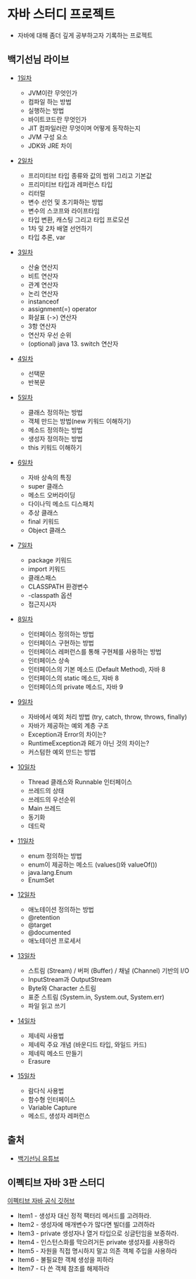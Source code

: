 # 자바 스터디 프로젝트

* 자바에 대해 좀더 깊게 공부하고자 기록하는 프로젝트

## 백기선님 라이브
* [1일차](https://github.com/jeonghyeonkwon/java-study/blob/main/src/main/java/com/jeonghyeon/javastudy/whiteship/liveStudy1/README.md)
  * JVM이란 무엇인가
  * 컴파일 하는 방법
  * 실행하는 방법
  * 바이트코드란 무엇인가
  * JIT 컴파일러란 무엇이며 어떻게 동작하는지
  * JVM 구성 요소
  * JDK와 JRE 차이
* [2일차](https://github.com/jeonghyeonkwon/java-study/blob/main/src/main/java/com/jeonghyeon/javastudy/whiteship/liveStudy2/README.md)
  * 프리미티브 타입 종류와 값의 범위 그리고 기본값
  * 프리미티브 타입과 레퍼런스 타입
  * 리터럴
  * 변수 선언 및 초기화하는 방법
  * 변수의 스코프와 라이프타임
  * 타입 변환, 캐스팅 그리고 타입 프로모션
  * 1차 및 2차 배열 선언하기
  * 타입 추론, var

* [3일차](https://github.com/jeonghyeonkwon/java-study/blob/main/src/main/java/com/jeonghyeon/javastudy/whiteship/liveStudy3/README.md)
  * 산술 연산지
  * 비트 연산자
  * 관계 연산자
  * 논리 연산자
  * instanceof
  * assignment(=) operator
  * 화살표 (->) 연산자
  * 3항 연산자
  * 연산자 우선 순위
  * (optional) java 13. switch 연산자

* [4일차](https://github.com/jeonghyeonkwon/java-study/blob/main/src/main/java/com/jeonghyeon/javastudy/whiteship/liveStudy4/README.md)
  * 선택문
  * 반복문
* [5일차](https://github.com/jeonghyeonkwon/java-study/blob/main/src/main/java/com/jeonghyeon/javastudy/whiteship/liveStudy5/README.md)
  * 클래스 정의하는 방법
  * 객체 만드는 방법(new 키워드 이해하기)
  * 메소드 정의하는 방법
  * 생성자 정의하는 방법
  * this 키워드 이해하기

* [6일차](https://github.com/jeonghyeonkwon/java-study/blob/main/src/main/java/com/jeonghyeon/javastudy/whiteship/liveStudy6/README.md)
  * 자바 상속의 특징
  * super 클래스
  * 메소드 오버라이딩
  * 다이나믹 메소드 디스패치
  * 추상 클래스
  * final 키워드
  * Object 클래스
* [7일차](https://github.com/jeonghyeonkwon/java-study/blob/main/src/main/java/com/jeonghyeon/javastudy/whiteship/liveStudy7/README.md)
  * package 키워드
  * import 키워드
  * 클래스패스
  * CLASSPATH 환경변수
  * -classpath 옵션
  * 접근지시자

* [8일차](https://github.com/jeonghyeonkwon/java-study/blob/main/src/main/java/com/jeonghyeon/javastudy/whiteship/liveStudy8/README.md)
  * 인터페이스 정의하는 방법
  * 인터페이스 구현하는 방법
  * 인터페이스 레퍼런스를 통해 구현체를 사용하는 방법
  * 인터페이스 상속
  * 인터페이스의 기본 메소드 (Default Method), 자바 8
  * 인터페이스의 static 메소드, 자바 8
  * 인터페이스의 private 메소드, 자바 9
* [9일차](https://github.com/jeonghyeonkwon/java-study/blob/main/src/main/java/com/jeonghyeon/javastudy/whiteship/liveStudy9/README.md)
  * 자바에서 예외 처리 방법 (try, catch, throw, throws, finally)
  * 자바가 제공하는 예외 계층 구조
  * Exception과 Error의 차이는?
  * RuntimeException과 RE가 아닌 것의 차이는?
  * 커스텀한 예외 만드는 방법
* [10일차](https://github.com/jeonghyeonkwon/java-study/blob/main/src/main/java/com/jeonghyeon/javastudy/whiteship/liveStudy10/README.md)
  * Thread 클래스와 Runnable 인터페이스
  * 쓰레드의 상태
  * 쓰레드의 우선순위
  * Main 쓰레드
  * 동기화
  * 데드락

* [11일차](https://github.com/jeonghyeonkwon/java-study/blob/main/src/main/java/com/jeonghyeon/javastudy/whiteship/liveStudy11/README.md)
  * enum 정의하는 방법
  * enum이 제공하는 메소드 (values()와 valueOf())
  * java.lang.Enum
  * EnumSet

* [12일차](https://github.com/jeonghyeonkwon/java-study/blob/main/src/main/java/com/jeonghyeon/javastudy/whiteship/liveStudy12/README.md)
  * 애노테이션 정의하는 방법 
  * @retention 
  * @target 
  * @documented 
  * 애노테이션 프로세서

* [13일차](https://github.com/jeonghyeonkwon/java-study/blob/main/src/main/java/com/jeonghyeon/javastudy/whiteship/liveStudy13/README.md)
  * 스트림 (Stream) / 버퍼 (Buffer) / 채널 (Channel) 기반의 I/O
  * InputStream과 OutputStream
  * Byte와 Character 스트림
  * 표준 스트림 (System.in, System.out, System.err)
  * 파일 읽고 쓰기

* [14일차](https://github.com/jeonghyeonkwon/java-study/blob/main/src/main/java/com/jeonghyeon/javastudy/whiteship/liveStudy14/README.md)
  * 제네릭 사용법 
  * 제네릭 주요 개념 (바운디드 타입, 와일드 카드)
  * 제네릭 메소드 만들기
  * Erasure

* [15일차](https://github.com/jeonghyeonkwon/java-study/blob/main/src/main/java/com/jeonghyeon/javastudy/whiteship/liveStudy15/README.md)
  * 람다식 사용법 
  * 함수형 인터페이스 
  * Variable Capture 
  * 메소드, 생성자 레퍼런스
## 출처
* [백기선님 유튜브](https://www.youtube.com/watch?v=peEXNN-oob4&list=PLfI752FpVCS96fSsQe2E3HzYTgdmbz6LU)


## 이펙티브 자바 3판 스터디 
[이펙티브 자바 공식 깃허브](https://github.com/WegraLee/effective-java-3e-source-code)
* Item1 - 생성자 대신 정적 팩터리 메서드를 고려하라.
* Item2 - 생성자에 매개변수가 많다면 빌더를 고려하라
* Item3 - private 생성자나 열거 타입으로 싱글턴임을 보증하라.
* Item4 - 인스턴스화를 막으려거든 private 생성자를 사용하라
* Item5 - 자원을 직접 명시하지 말고 의존 객체 주입을 사용하라
* Item6 - 불필요한 객체 생성을 피하라
* Item7 - 다 쓴 객체 참조를 해제하라